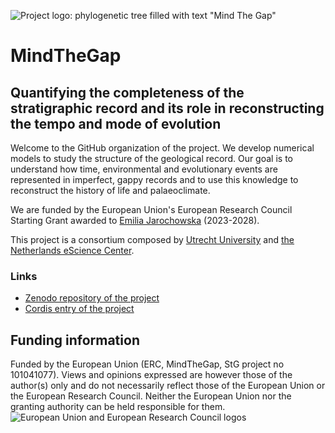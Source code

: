 ![Project logo: phylogenetic tree filled with text "Mind The 
Gap"](../figs/logo_tree_horizontal_ERC_square.png)
# MindTheGap
## Quantifying the completeness of the stratigraphic record and its role in reconstructing the tempo and mode of evolution 
Welcome to the GitHub organization of the project. 
We develop numerical models to study the structure of the geological record.
Our goal is to understand how time, environmental and evolutionary events are represented in imperfect, gappy records and to use this knowledge to reconstruct the history of life and palaeoclimate.

We are funded by the European Union's European Research Council Starting Grant awarded to [Emilia Jarochowska](https://www.uu.nl/staff/EBJarochowska) (2023-2028).

This project is a consortium composed by [Utrecht University](https://www.uu.nl/en/research/department-of-earth-sciences) and [the Netherlands eScience Center](https://www.esciencecenter.nl/).

### Links
- [Zenodo repository of the project](https://zenodo.org/communities/mindthegap/)
- [Cordis entry of the project](https://cordis.europa.eu/project/id/101041077)

## Funding information
Funded by the European Union (ERC, MindTheGap, StG project no 101041077). Views and opinions expressed are however those of the author(s) only and do not necessarily reflect those of the European Union or the European Research Council. Neither the European Union nor the granting authority can be held responsible for them.
![European Union and European Research Council logos](https://erc.europa.eu/sites/default/files/2023-06/LOGO_ERC-FLAG_FP.png)

